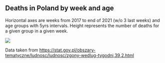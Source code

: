 Deaths in Poland by week and age
--------------------------------

Horizontal axes are weeks from 2017 to end of 2021 (w/o 3 last weeks)
and age groups with 5yrs intervals. Height represents the number of deaths for a
given group in a given week.

![](plot.gif)

Data taken from https://stat.gov.pl/obszary-tematyczne/ludnosc/ludnosc/zgony-wedlug-tygodni,39,2.html

